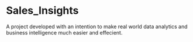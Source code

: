 # Sales_Insights
A project developed with an intention to make real world data analytics and business intelligence much easier and effecient.
